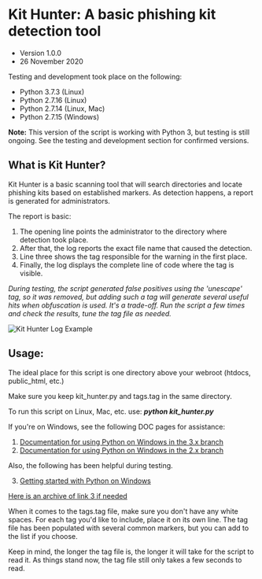 # Kit Hunter: A basic phishing kit detection tool

* Version 1.0.0
* 26 November 2020

Testing and development took place on the following:
* Python 3.7.3 (Linux)
* Python 2.7.16 (Linux)
* Python 2.7.14 (Linux, Mac)
* Python 2.7.15 (Windows)

**Note:**
This version of the script is working with Python 3, but testing is still ongoing. See the testing and development section for confirmed versions.

## What is Kit Hunter?
Kit Hunter is a basic scanning tool that will search directories and locate phishing kits based on established markers. As detection happens, a report is generated for administrators.

The report is basic:

1. The opening line points the administrator to the directory where detection took place.
2. After that, the log reports the exact file name that caused the detection.
3. Line three shows the tag responsible for the warning in the first place.
4. Finally, the log displays the complete line of code where the tag is visible.

_During testing, the script generated false positives using the 'unescape' tag, so it was removed, but adding such a tag will generate several useful hits when obfuscation is used. It's a trade-off. Run the script a few times and check the results, tune the tag file as needed._

![Kit Hunter Log Example](https://raw.githubusercontent.com/SteveD3/kit_hunter/master/kit_hunter_example.jpg "Example of Kit Hunter log showing kit detection")

## Usage:

The ideal place for this script is one directory above your webroot (htdocs, public_html, etc.)

Make sure you keep kit_hunter.py and tags.tag in the same directory.

To run this script on Linux, Mac, etc. use: **_python kit_hunter.py_**

If you're on Windows, see the following DOC pages for assistance:

1. [Documentation for using Python on Windows in the 3.x branch](https://docs.python.org/3.3/using/windows.html)
2. [Documentation for using Python on Windows in the 2.x branch](https://docs.python.org/2/faq/windows.html)

Also, the following has been helpful during testing.

3. [Getting started with Python on Windows](http://www.pitt.edu/~naraehan/python3/getting_started_win_first_try.html)

[Here is an archive of link 3 if needed](http://archive.fo/p7bzb)


When it comes to the tags.tag file, make sure you don't have any white spaces. For each tag you'd like to include, place it on its own line. The tag file has been populated with several common markers, but you can add to the list if you choose.

Keep in mind, the longer the tag file is, the longer it will take for the script to read it. As things stand now, the tag file still only takes a few seconds to read.
